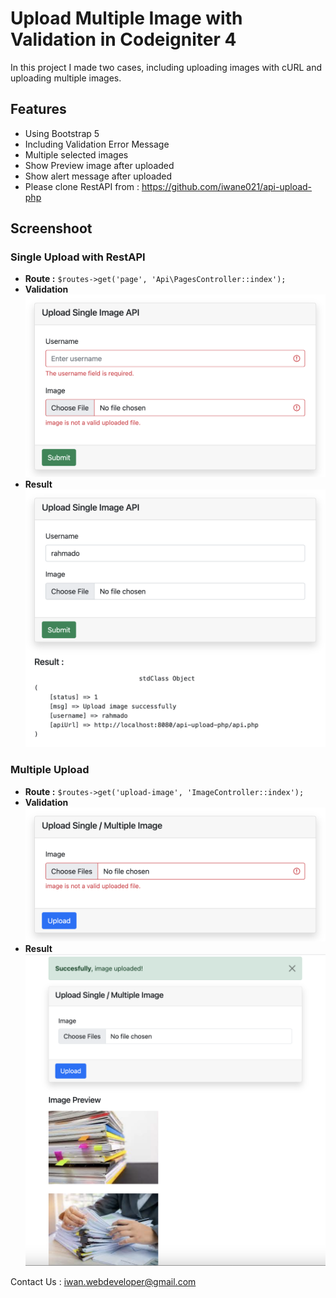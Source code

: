 # Upload Multiple Image with Validation in Codeigniter 4

In this project I made two cases, including uploading images with cURL and uploading multiple images.

## Features

- Using Bootstrap 5
- Including Validation Error Message
- Multiple selected images
- Show Preview image after uploaded
- Show alert message after uploaded
- Please clone RestAPI from : https://github.com/iwane021/api-upload-php

## Screenshoot

### Single Upload with RestAPI
- **Route :** `$routes->get('page', 'Api\PagesController::index');`
- **Validation**
![upload-single-validation](https://github.com/iwane021/ci4-upload-image-sample/blob/main/public/assets/upload-single-validation.png "upload single image validation")
- **Result**
![upload-single-result](https://github.com/iwane021/ci4-upload-image-sample/blob/main/public/assets/upload-single-result.png "upload single image result")

### Multiple Upload
- **Route :** `$routes->get('upload-image', 'ImageController::index');`
- **Validation**
![upload-multiple-validation](https://github.com/iwane021/ci4-upload-image-sample/blob/main/public/assets/upload-multiple-validation.png "upload multiple image validation")
- **Result**
![upload-multiple-result](https://github.com/iwane021/ci4-upload-image-sample/blob/main/public/assets/upload-multiple-result.png "upload multiple image result")



Contact Us : [iwan.webdeveloper@gmail.com](mailto:iwan.webdeveloper@gmail.com)
